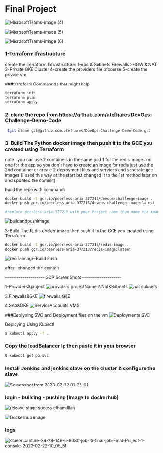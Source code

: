 # Final Project
![MicrosoftTeams-image (4)](https://user-images.githubusercontent.com/58382911/220772533-7d19497e-48d2-426d-a8ad-9ca2abc2f49b.png)

![MicrosoftTeams-image (5)](https://user-images.githubusercontent.com/58382911/220772602-918ac72b-df9f-4537-bfb9-5d2cf56c2950.png)

![MicrosoftTeams-image (6)](https://user-images.githubusercontent.com/58382911/220772646-ab80e335-9eac-48ff-83a0-096b4da34442.png)



### 1-Terraform Ifrastructure
create the Terraform Infrastructure:
1-Vpc & Subnets Firewalls
2-IGW & NAT
3-Private GKE Cluster
4-create the providers file ofcourse 
5-create the private vm 
 
###terraform Commannds that might help 

```bash
terraform init 
terraform plan 
terraform apply
```

### 2-clone the repo from https://github.com/atefhares DevOps-Challenge-Demo-Code

```bash
 $git clone git@github.com:atefhares/DevOps-Challenge-Demo-Code.git 

```

### 3-Build The Python docker image then push it to the GCE you created using Terraform 
note : you can use 2 containers in the same pod 1 for the redis image and one for the app so you don't have to create an image for redis just use the 2nd container
or 
create 2 deployment files and services and seperate gce images (I used this way at the start but changed it to the 1st method later on and updated the commit)

build the repo with command:
```bash
docker build -t gcr.io/peerless-aria-377213/devops-challenge-image . 
docker push gcr.io/peerless-aria-377213/devops-challenge-image:latest

#replace peerless-aria-377213 with your Project name then name the image what ever you want 
```
![buildandpushimage](https://user-images.githubusercontent.com/58382911/219983748-54ba51e1-5443-4de0-8939-656de3b34072.png)


3-Build The Redis docker image then push it to the GCE you created using Terraform 
```bash
docker build -t gcr.io/peerless-aria-377213/redis-image .
docker push gcr.io/peerless-aria-377213/redis-image:latest
```
![redis-image-Build Push](https://user-images.githubusercontent.com/58382911/219984107-101d053d-dd9e-4548-b2fc-f4988129a9f8.png)

after I changed the commit 



-------------------- GCP ScreenShots --------------------

1-Providers&project
![providers projectName](https://user-images.githubusercontent.com/58382911/219984383-dc2a71f1-bf74-4954-8543-953ebb1b18b7.png)
2.Nat&Subnets
![nat subnets](https://user-images.githubusercontent.com/58382911/219984345-f69a7a9c-449d-482c-8daa-762f91197a42.png)

3.Firewalls&GKE
![firewalls GKE](https://user-images.githubusercontent.com/58382911/219984402-8464276c-d302-4d7b-baf4-04bc304eafaa.png)

4.SAS&GKE
![ServiceAccounts VMS](https://user-images.githubusercontent.com/58382911/219984429-a3d2404a-8594-420d-89b2-54a79e84d03e.png)

###Deplyoing SVC and Deployment files on the vm
![Deployments SVC](https://user-images.githubusercontent.com/58382911/219984548-44730c8d-9bd4-4295-b7f4-8832b6e938b6.png)







Deploying Using Kubectl 
```bash
$ kubectl apply -f .
```




### Copy the loadBalancer Ip then paste it in your browser
```bash
$ kubectl get po,svc
``` 

### Install Jenkins and jenkins slave on the cluster & configure the slave 

![Screenshot from 2023-02-22 01-35-01](https://user-images.githubusercontent.com/58382911/220773069-c3bc137b-9ebb-470b-b065-aa82cbc2b2d7.png)

### login - building - pushing (Image to dockerhub)
![release stage sucess elhamdllah](https://user-images.githubusercontent.com/58382911/220784289-16d272c4-5c51-401c-90d1-4e95e004dc9e.png)

![Dockerhub image](https://user-images.githubusercontent.com/58382911/220784342-09ef7698-f2b7-4835-9940-36b7bec25354.png)
### logs 
![screencapture-34-28-146-6-8080-job-iti-final-job-Final-Project-1-console-2023-02-22-10_05_51](https://user-images.githubusercontent.com/58382911/220784422-980965ec-4ac0-4e77-9b25-043ebd498cc9.png)





 




